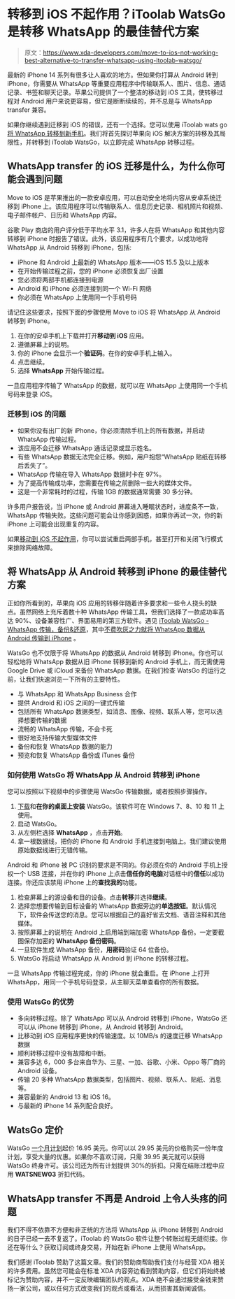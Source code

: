 # 转移到 iOS 不起作用？iToolab WatsGo 是转移 WhatsApp 的最佳替代方案

> 原文：<https://www.xda-developers.com/move-to-ios-not-working-best-alternative-to-transfer-whatsapp-using-itoolab-watsgo/>

最新的 iPhone 14 系列有很多让人喜欢的地方。但如果你打算从 Android 转到 iPhone，你需要从 WhatsApp 等重要应用程序中传输联系人、图片、信息、通话记录、书签和聊天记录。苹果公司提供了一个整洁的移动到 iOS 工具，使转移过程对 Android 用户来说更容易，但它是断断续续的，并不总是与 WhatsApp transfer 兼容。

如果你继续遇到迁移到 iOS 的错误，还有一个选择。您可以使用 iToolab wats go[将 WhatsApp 转移到新手机](https://itoolab.com/whatsapp-tips/transfer-whatsapp-from-android-to-iphone/)。我们将首先探讨苹果向 iOS 解决方案的转移及其局限性，并转移到 iToolab WatsGo，以立即完成 WhatsApp 转移过程。

## WhatsApp transfer 的 iOS 迁移是什么，为什么你可能会遇到问题

Move to iOS 是苹果推出的一款安卓应用，可以自动安全地将内容从安卓系统迁移到 iPhone 上。该应用程序可以传输联系人、信息历史记录、相机照片和视频、电子邮件帐户、日历和 WhatsApp 内容。

谷歌 Play 商店的用户评分低于平均水平 3.1，许多人在将 WhatsApp 和其他内容转移到 iPhone 时报告了错误。此外，该应用程序有几个要求，以成功地将 WhatsApp 从 Android 转移到 iPhone，包括:

*   iPhone 和 Android 上最新的 WhatsApp 版本——iOS 15.5 及以上版本
*   在开始传输过程之前，您的 iPhone 必须恢复出厂设置
*   您必须将两部手机都连接到电源
*   Android 和 iPhone 必须连接到同一个 Wi-Fi 网络
*   你必须在 WhatsApp 上使用同一个手机号码

请记住这些要求，按照下面的步骤使用 Move to iOS 将 WhatsApp 从 Android 转移到 iPhone。

1.  在你的安卓手机上下载并打开**移动到 iOS** 应用。
2.  遵循屏幕上的说明。
3.  你的 iPhone 会显示一个**验证码**。在你的安卓手机上输入。
4.  点击继续。
5.  选择 **WhatsApp** 开始传输过程。

一旦应用程序传输了 WhatsApp 的数据，就可以在 WhatsApp 上使用同一个手机号码来登录 iOS。

### 迁移到 iOS 的问题

*   如果你没有出厂的新 iPhone，你必须清除手机上的所有数据，并启动 WhatsApp 传输过程。
*   该应用不会迁移 WhatsApp 通话记录或显示姓名。
*   有些 WhatsApp 数据无法完全迁移。例如，用户抱怨“WhatsApp 贴纸在转移后丢失了”。
*   WhatsApp 传输在导入 WhatsApp 数据时卡在 97%。
*   为了提高传输成功率，您需要在传输之前删除一些大的媒体文件。
*   这是一个非常耗时的过程，传输 1GB 的数据通常需要 30 多分钟。

许多用户报告说，当 iPhone 或 Android 屏幕进入睡眠状态时，进度条不一致，WhatsApp 传输失败。这些问题可能会让你感到困惑，如果你再试一次，你的新 iPhone 上可能会出现重复的内容。

如果[移动到 iOS 不起作用](https://itoolab.com/whatsapp-tips/move-to-ios-whatsapp-not-working-fixed/)，你可以尝试重启两部手机，甚至打开和关闭飞行模式来排除网络故障。

## 将 WhatsApp 从 Android 转移到 iPhone 的最佳替代方案

正如你所看到的，苹果向 iOS 应用的转移伴随着许多要求和一些令人挠头的缺点。虽然网络上充斥着数十种 WhatsApp 传输工具，但我们选择了一款成功率高达 90%、设备兼容性广、界面易用的第三方软件。遇见 [iToolab WatsGo - WhatsApp 传输，备份&还原](https://itoolab.com/whatsapp-transfer-backup-restore/?utm_source=xda-developers&utm_medium=review&utm_campaign=watsgo)，其中[不费吹灰之力就将 WhatsApp 数据从 Android 传输到 iPhone](https://itoolab.com/whatsapp-tips/transfer-whatsapp-from-android-to-iphone/) 。

WatsGo 也不仅限于将 WhatsApp 的数据从 Android 转移到 iPhone。你也可以轻松地将 WhatsApp 数据从旧 iPhone 转移到新的 Android 手机上，而无需使用 Google Drive 或 iCloud 来备份 WhatsApp 数据。在我们检查 WatsGo 的运行之前，让我们快速浏览一下所有的主要特性。

*   与 WhatsApp 和 WhatsApp Business 合作
*   提供 Android 和 iOS 之间的一键式传输
*   包括所有 WhatsApp 数据类型，如消息、图像、视频、联系人等，您可以选择想要传输的数据
*   流畅的 WhatsApp 传输，不会卡死
*   很好地支持传输大型媒体文件
*   备份和恢复 WhatsApp 数据的能力
*   预览和恢复 WhatsApp 备份或 iTunes 备份

### 如何使用 WatsGo 将 WhatsApp 从 Android 转移到 iPhone

您可以按照以下视频中的步骤使用 WatsGo 传输数据，或者按照步骤操作。

1.  [下载](https://itoolab.com/download/?product=watsgo.exe)和**在你的桌面上安装** WatsGo。该软件可在 Windows 7、8、10 和 11 上使用。
2.  启动 WatsGo。
3.  从左侧栏选择 **WhatsApp** ，点击**开始**。
4.  拿一根数据线，把你的 iPhone 和 Android 手机连接到电脑上。我们建议使用原始数据线进行无错传输。

Android 和 iPhone 被 PC 识别的要求是不同的。你必须在你的 Android 手机上授权一个 USB 连接，并在你的 iPhone 上点击**信任你的电脑**对话框中的**信任**以成功连接。你还应该禁用 iPhone 上的**查找我的**功能。

1.  检查屏幕上的源设备和目的设备。点击**转移**并选择**继续**。
2.  选择您想要传输到目标设备的 WhatsApp 数据旁边的**单选按钮**。默认情况下，软件会传送您的消息。您可以根据自己的喜好省去文档、语音注释和其他媒体。
3.  按照屏幕上的说明在 Android 上启用端到端加密 WhatsApp 备份。一定要截图保存加密的 **WhatsApp 备份密码**。
4.  一旦软件生成 WhatsApp 备份，**用密码**验证 64 位备份。
5.  WatsGo 将启动 WhatsApp 从 Android 到 iPhone 的转移过程。

一旦 WhatsApp 传输过程完成，你的 iPhone 就会重启。在 iPhone 上打开 WhatsApp，用同一个手机号码登录，从主聊天菜单查看你的所有数据。

### 使用 WatsGo 的优势

*   多向转移过程。除了 WhatsApp 可以从 Android 转移到 iPhone，WatsGo 还可以从 iPhone 转移到 iPhone，从 Android 转移到 Android。
*   比移动到 iOS 应用程序更快的传输速度。以 10MB/s 的速度迁移 WhatsApp 数据
*   顺利转移过程中没有故障和中断。
*   兼容多达 6，000 多台来自华为、三星、一加、谷歌、小米、Oppo 等厂商的 Android 设备。
*   传输 20 多种 WhatsApp 数据类型，包括图片、视频、联系人、贴纸、消息等。
*   兼容最新的 Android 13 和 iOS 16。
*   与最新的 iPhone 14 系列配合良好。

## WatsGo 定价

WatsGo [一个月计划](https://itoolab.com/buy/watsgo-for-windows/)起价 16.95 美元。你可以以 29.95 美元的价格购买一份年度计划，享受大量的优惠。如果你不喜欢订阅，只需 39.95 美元就可以获得 WatsGo 终身许可。该公司还为所有计划提供 30%的折扣。只需在结账过程中应用 **WATSNEW03** 折扣代码。

## WhatsApp transfer 不再是 Android 上令人头疼的问题

我们不得不依靠不方便和非正统的方法将 WhatsApp 从 iPhone 转移到 Android 的日子已经一去不复返了。iToolab 的 WatsGo 软件让整个转账过程无缝衔接。你还在等什么？获取订阅或终身交易，开始在新 iPhone 上使用 WhatsApp。

我们感谢 iToolab 赞助了这篇文章。我们的赞助商帮助我们支付与经营 XDA 相关的许多费用。虽然您可能会在标准 XDA 内容旁边看到赞助内容，但它们将始终被标记为赞助内容，并不一定反映编辑团队的观点。XDA 绝不会通过接受金钱来赞扬一家公司，或以任何方式改变我们的观点或看法，从而损害其新闻诚信。